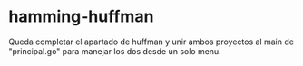 # hamming-huffman

Queda completar el apartado de huffman y unir ambos proyectos al main de "principal.go" para manejar los dos desde un solo menu.
